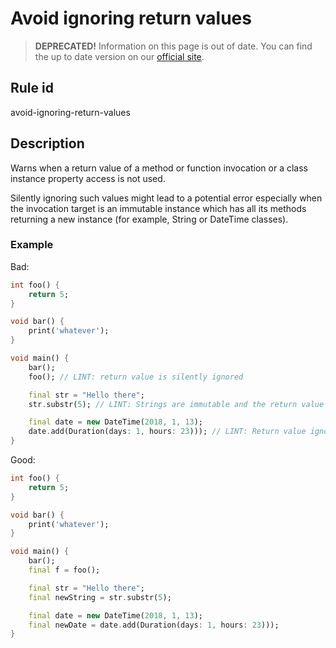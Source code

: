 # Avoid ignoring return values

> **DEPRECATED!** Information on this page is out of date. You can find the up to date version on our [official site](https://dartcodemetrics.dev/docs/rules/common/avoid-ignoring-return-values).

## Rule id

avoid-ignoring-return-values

## Description

Warns when a return value of a method or function invocation or a class instance property access is not used.

Silently ignoring such values might lead to a potential error especially when the invocation target is an immutable instance which has all its methods returning a new instance (for example, String or DateTime classes).

### Example

Bad:

```dart
int foo() {
    return 5;
}

void bar() {
    print('whatever');
}

void main() {
    bar();
    foo(); // LINT: return value is silently ignored

    final str = "Hello there";
    str.substr(5); // LINT: Strings are immutable and the return value should be handled

    final date = new DateTime(2018, 1, 13);
    date.add(Duration(days: 1, hours: 23))); // LINT: Return value ignored, DateTime is immutable
}
```

Good:

```dart
int foo() {
    return 5;
}

void bar() {
    print('whatever');
}

void main() {
    bar();
    final f = foo();

    final str = "Hello there";
    final newString = str.substr(5);

    final date = new DateTime(2018, 1, 13);
    final newDate = date.add(Duration(days: 1, hours: 23)));
}
```
